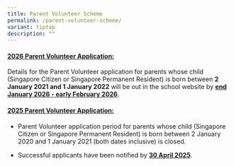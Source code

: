 ```yaml
---
title: Parent Volunteer Scheme
permalink: /parent-volunteer-scheme/
variant: tiptap
description: ""
---
```

<h4><strong><u>2026 Parent Volunteer Application:</u></strong></h4>
<p>Details for the Parent Volunteer application for parents whose child (Singapore
Citizen or Singapore Permanent Resident) is born between <strong>2 January 2021 and 1 January 2022</strong> will
be out in the school website by <strong><u>end January 2026 - early February 2026</u></strong>.</p>
<p></p>
<h4><strong><u>2025 Parent Volunteer Application:</u></strong></h4>
<ul data-tight="true" class="tight">
<li>
<p>Parent Volunteer application period for parents whose child (Singapore
Citizen or Singapore Permanent Resident) is born between 2 January 2020
and 1 January 2021 (both dates inclusive) is closed.&nbsp;&nbsp;</p>
</li>
<li>
<p>Successful applicants have been notified by <strong><u>30 April 2025</u></strong>.&nbsp;</p>
</li>
</ul>
<h4></h4>
<p>&nbsp;</p>